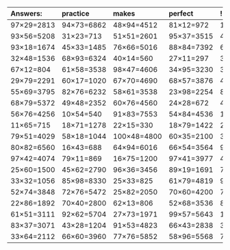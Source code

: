 | Answers: | practice | makes | perfect | ! |
| :--- | :--- | :--- | :--- | :--- |
| 97×29=2813 | 94×73=6862 | 48×94=4512 | 81×12=972 | 15×69=1035 | 
| 93×56=5208 | 31×23=713 | 51×51=2601 | 95×37=3515 | 48×35=1680 | 
| 93×18=1674 | 45×33=1485 | 76×66=5016 | 88×84=7392 | 66×47=3102 | 
| 32×48=1536 | 68×93=6324 | 40×14=560 | 27×11=297 | 34×29=986 | 
| 67×12=804 | 61×58=3538 | 98×47=4606 | 34×95=3230 | 30×53=1590 | 
| 29×79=2291 | 60×17=1020 | 67×70=4690 | 68×57=3876 | 41×72=2952 | 
| 55×69=3795 | 82×76=6232 | 58×61=3538 | 23×98=2254 | 82×18=1476 | 
| 68×79=5372 | 49×48=2352 | 60×76=4560 | 24×28=672 | 44×22=968 | 
| 56×76=4256 | 10×54=540 | 91×83=7553 | 54×84=4536 | 100×20=2000 | 
| 11×65=715 | 18×71=1278 | 22×15=330 | 18×79=1422 | 25×17=425 | 
| 79×51=4029 | 58×18=1044 | 100×48=4800 | 60×35=2100 | 35×18=630 | 
| 80×82=6560 | 16×43=688 | 64×94=6016 | 66×54=3564 | 95×57=5415 | 
| 97×42=4074 | 79×11=869 | 16×75=1200 | 97×41=3977 | 43×65=2795 | 
| 25×60=1500 | 45×62=2790 | 96×36=3456 | 89×19=1691 | 79×36=2844 | 
| 33×32=1056 | 85×98=8330 | 25×33=825 | 61×79=4819 | 90×11=990 | 
| 52×74=3848 | 72×76=5472 | 25×82=2050 | 70×60=4200 | 71×34=2414 | 
| 22×86=1892 | 70×40=2800 | 62×13=806 | 52×68=3536 | 89×17=1513 | 
| 61×51=3111 | 92×62=5704 | 27×73=1971 | 99×57=5643 | 100×21=2100 | 
| 83×37=3071 | 43×28=1204 | 91×53=4823 | 66×43=2838 | 38×49=1862 | 
| 33×64=2112 | 66×60=3960 | 77×76=5852 | 58×96=5568 | 70×32=2240 | 
